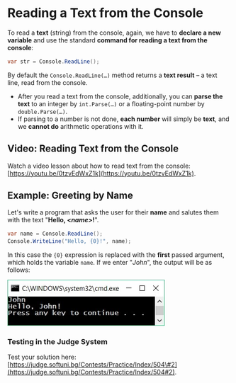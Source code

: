 # Reading a Text from the Console

To read a **text** \(string\) from the console, again, we have to **declare a new variable** and use the standard **command for reading a text from the console**:

```csharp
var str = Console.ReadLine();
```

By default the `Console.ReadLine(…)` method returns a **text result** – a text line, read from the console.

* After you read a text from the console, additionally, you can **parse the text** to an integer by `int.Parse(…)` or a floating-point number by `double.Parse(…)`.
* If parsing to a number is not done, **each number** will simply be **text**, and we **cannot do** arithmetic operations with it.

## Video: Reading Text from the Console

Watch a video lesson about how to read text from the console: [https://youtu.be/0tzvEdWxZ1k](https://youtu.be/0tzvEdWxZ1k).

## Example: Greeting by Name

Let's write a program that asks the user for their **name** and salutes them with the text "**Hello, &lt;**_**name&gt;**_**!**".

```csharp
var name = Console.ReadLine();
Console.WriteLine("Hello, {0}!", name);
```

In this case the `{0}` expression is replaced with the **first** passed argument, which holds the variable `name`. If we enter "_John_", the output will be as follows:

![](/assets/chapter-2-images/00.Greeting-by-name-01.jpg)

### Testing in the Judge System

Test your solution here: [https://judge.softuni.bg/Contests/Practice/Index/504\#2](https://judge.softuni.bg/Contests/Practice/Index/504#2).

